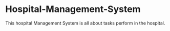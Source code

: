 # Hospital-Management-System
This hospital Management System is all about tasks perform in the hospital.  
